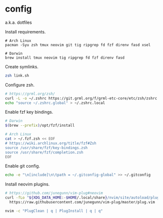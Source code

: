 # config

a.k.a. dotfiles

Install requirements.

```
# Arch Linux
pacman -Syu zsh tmux neovim git tig ripgrep fd fzf direnv fasd xsel

# Darwin
brew install tmux neovim tig ripgrep fd fzf direnv fasd
```

Create symlinks.
```sh
zsh link.sh
```

Configure zsh.
```sh
# https://grml.org/zsh/
curl -L -o ~/.zshrc https://git.grml.org/f/grml-etc-core/etc/zsh/zshrc
echo "source ~/.zshrc.global" > ~/.zshrc.local
```

Enable fzf key bindings.
```sh
# Darwin
$(brew --prefix)/opt/fzf/install

# Arch Linux
cat > ~/.fzf.zsh << EOF
# https://wiki.archlinux.org/title/fzf#Zsh
source /usr/share/fzf/key-bindings.zsh
source /usr/share/fzf/completion.zsh
EOF
```

Enable git config.
```sh
echo -e "\n[include]\n\tpath = ~/.gitconfig-global" >> ~/.gitconfig
```

Install neovim plugins.
```sh
# https://github.com/junegunn/vim-plug#neovim
curl -fLo "${XDG_DATA_HOME:-$HOME/.local/share}/nvim/site/autoload/plug.vim" --create-dirs \
  https://raw.githubusercontent.com/junegunn/vim-plug/master/plug.vim

nvim -c "PlugClean | q | PlugInstall | q | q"
```
